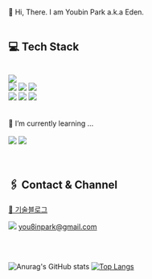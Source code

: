 <br />
<br />
 👋 Hi, There. I am Youbin Park a.k.a Eden.
<br />
<br />

<div align="left">
   

</div>

<div>
 

## 💻 Tech Stack
<br />
<img src="https://img.shields.io/badge/-HTML5-%23E34F26?style=for-the-badge&logo=HTML5&logoColor=white"/><br/>
<img src="https://img.shields.io/badge/-css3-%231572B6?style=for-the-badge&logo=css3&logoColor=white "/>
  <img src="https://img.shields.io/badge/-sass%2Fscss-%23CC6699?style=for-the-badge&logo=sass&logoColor=white"/>
 <img src="https://img.shields.io/badge/-styled--components-%23DB7093?style=for-the-badge&logo=styled-components&logoColor=white"/><br/>
 <img src="https://img.shields.io/badge/-javascript-%23F7DF1E?style=for-the-badge&logo=javascript&logoColor=white"/>
 <img src="https://img.shields.io/badge/-typescript-%233178C6?style=for-the-badge&logo=typescript&logoColor=white"/>
<img src="https://img.shields.io/badge/-react-%2361DAFB?style=for-the-badge&logo=React&logoColor=white"/>
<br /><br /><br />
 🌱 I’m currently learning ...<br /><br />
 <img src="https://img.shields.io/badge/-typescript-%233178C6?style=for-the-badge&logo=typescript&logoColor=white"/>
 <img src="https://img.shields.io/badge/-Next.js-%23000000?style=for-the-badge&logo=next.js&logoColor=white" />
<br /><br /><br />

## 🖇️ Contact & Channel
[📑 기술블로그](https://velog.io/@daydreamplace)
 
 <img src="https://img.shields.io/badge/-gmail-%23EA4335?style=flat&logo=gmail&logoColor=white" /> you8inpark@gmail.com
  <br />


<br />
<br />

![Anurag's GitHub stats](https://github-readme-stats.vercel.app/api?username=daydreamplace&show_icons=true)
[![Top Langs](https://github-readme-stats.vercel.app/api/top-langs/?username=daydreamplace&langs_count=10&layout=compact)](https://github.com/daydreamplace/github-readme-stats)

</div>




<br />
